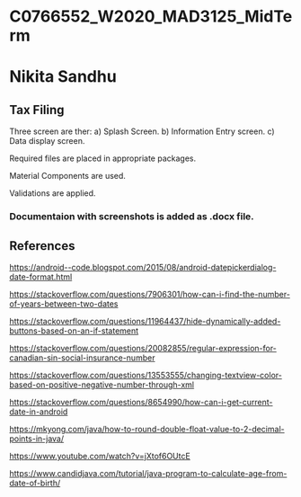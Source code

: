 # C0766552_W2020_MAD3125_MidTerm

# Nikita Sandhu
## Tax Filing
Three screen are ther:
a) Splash Screen.
b) Information Entry screen.
c) Data display screen.

Required files are placed in appropriate packages.

Material Components are used.

Validations are applied.

### Documentaion with screenshots is added as .docx file.

## References

https://android--code.blogspot.com/2015/08/android-datepickerdialog-date-format.html

https://stackoverflow.com/questions/7906301/how-can-i-find-the-number-of-years-between-two-dates

https://stackoverflow.com/questions/11964437/hide-dynamically-added-buttons-based-on-an-if-statement

https://stackoverflow.com/questions/20082855/regular-expression-for-canadian-sin-social-insurance-number

https://stackoverflow.com/questions/13553555/changing-textview-color-based-on-positive-negative-number-through-xml

https://stackoverflow.com/questions/8654990/how-can-i-get-current-date-in-android

https://mkyong.com/java/how-to-round-double-float-value-to-2-decimal-points-in-java/

https://www.youtube.com/watch?v=jXtof6OUtcE

https://www.candidjava.com/tutorial/java-program-to-calculate-age-from-date-of-birth/
